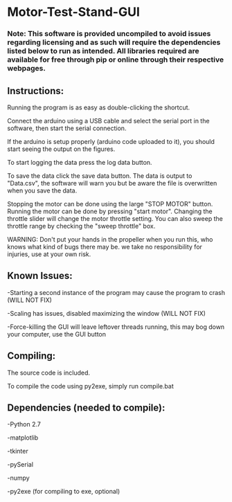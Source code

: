 # Motor-Test-Stand-GUI

### Note: This software is provided uncompiled to avoid issues regarding licensing and as such will require the dependencies listed below to run as intended. All libraries required are available for free through pip or online through their respective webpages.

## Instructions:

Running the program is as easy as double-clicking the shortcut.

Connect the arduino using a USB cable and select the serial port in the software, then start the serial connection.

If the arduino is setup properly (arduino code uploaded to it), you should start seeing the output on the figures.

To start logging the data press the log data button.

To save the data click the save data button.
The data is output to "Data.csv", the software will warn you but be aware the file is overwritten when you save the data.

Stopping the motor can be done using the large "STOP MOTOR" button.
Running the motor can be done by pressing "start motor".
Changing the throttle slider will change the motor throttle setting.
You can also sweep the throttle range by checking the "sweep throttle" box.

WARNING: Don't put your hands in the propeller when you run this, who knows what kind of bugs there may be.
	 we take no responsibility for injuries, use at your own risk.


## Known Issues:
-Starting a second instance of the program may cause the program to crash (WILL NOT FIX)

-Scaling has issues, disabled maximizing the window (WILL NOT FIX)

-Force-killing the GUI will leave leftover threads running, this may bog down your computer, use the GUI button


## Compiling:

The source code is included.

To compile the code using py2exe, simply run compile.bat

## Dependencies (needed to compile):
-Python 2.7

-matplotlib

-tkinter

-pySerial

-numpy

-py2exe (for compiling to exe, optional)
